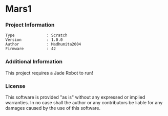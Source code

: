 Mars1
================



### Project Information
```
Type              : Scratch
Version           : 1.0.0
Author            : Madhumita2004
Firmware          : 42
```

### Additional Information
This project requires a Jade Robot to run!

### License
This software is provided "as is" without any expressed or implied warranties.  In no case shall the author or any contributors be liable for any damages caused by the use of this software.


